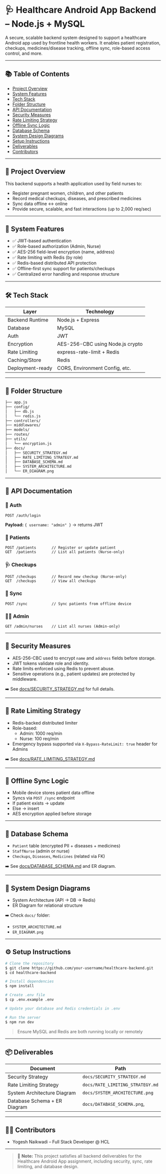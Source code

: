 # 🩺 Healthcare Android App Backend – Node.js + MySQL

A secure, scalable backend system designed to support a healthcare Android app used by frontline health workers. It enables patient registration, checkups, medicines/disease tracking, offline sync, role-based access control, and more.

---

## 📚 Table of Contents

- [Project Overview](#project-overview)
- [System Features](#system-features)
- [Tech Stack](#tech-stack)
- [Folder Structure](#folder-structure)
- [API Documentation](#api-documentation)
- [Security Measures](#security-measures)
- [Rate Limiting Strategy](#rate-limiting-strategy)
- [Offline Sync Logic](#offline-sync-logic)
- [Database Schema](#database-schema)
- [System Design Diagrams](#system-design-diagrams)
- [Setup Instructions](#setup-instructions)
- [Deliverables](#deliverables)
- [Contributors](#contributors)

---

## 🧩 Project Overview

This backend supports a health application used by field nurses to:

- Register pregnant women, children, and other patients
- Record medical checkups, diseases, and prescribed medicines
- Sync data offline ↔ online
- Provide secure, scalable, and fast interactions (up to 2,000 req/sec)

---

## 🚀 System Features

- ✅ JWT-based authentication
- ✅ Role-based authorization (Admin, Nurse)
- ✅ AES-256 field-level encryption (name, address)
- ✅ Rate limiting with Redis (by role)
- ✅ Redis-based distributed API protection
- ✅ Offline-first sync support for patients/checkups
- ✅ Centralized error handling and response structure

---

## 🛠 Tech Stack

| Layer            | Technology                       |
| ---------------- | -------------------------------- |
| Backend Runtime  | Node.js + Express                |
| Database         | MySQL                            |
| Auth             | JWT                              |
| Encryption       | AES-256-CBC using Node.js crypto |
| Rate Limiting    | express-rate-limit + Redis       |
| Caching/Store    | Redis                            |
| Deployment-ready | CORS, Environment Config, etc.   |

---

## 📂 Folder Structure

```bash
├── app.js
├── config/
│   ├── db.js
│   └── redis.js
├── controllers/
├── middlewares/
├── models/
├── routes/
├── utils/
│   └── encryption.js
├── docs/
│   ├── SECURITY_STRATEGY.md
│   ├── RATE_LIMITING_STRATEGY.md
│   ├── DATABASE_SCHEMA.md
│   ├── SYSTEM_ARCHITECTURE.md
│   └── ER_DIAGRAM.png
```

---

## 📡 API Documentation

### 🔐 Auth

```http
POST /auth/login
```

**Payload:** `{ username: "admin" }` → returns JWT

### 👤 Patients

```http
POST /patients       // Register or update patient
GET  /patients       // List all patients (Nurse-only)
```

### 🩺 Checkups

```http
POST /checkups       // Record new checkup (Nurse-only)
GET  /checkups       // View all checkups
```

### 🔁 Sync

```http
POST /sync           // Sync patients from offline device
```

### 🧑‍⚕️ Admin

```http
GET /admin/nurses    // List all nurses (Admin-only)
```

---

## 🔐 Security Measures

- AES-256-CBC used to encrypt `name` and `address` fields before storage.
- JWT tokens validate role and identity.
- Rate limits enforced using Redis to prevent abuse.
- Sensitive operations (e.g., patient updates) are protected by middleware.

➡️ See [docs/SECURITY_STRATEGY.md](./docs/SECURITY_STRATEGY.md) for full details.

---

## 🚦 Rate Limiting Strategy

- Redis-backed distributed limiter
- Role-based:
  - Admin: 1000 req/min
  - Nurse: 100 req/min
- Emergency bypass supported via `X-Bypass-RateLimit: true` header for Admins

➡️ See [docs/RATE_LIMITING_STRATEGY.md](./docs/RATE_LIMITING_STRATEGY.md)

---

## 🔁 Offline Sync Logic

- Mobile device stores patient data offline
- Syncs via `POST /sync` endpoint
- If patient exists → update
- Else → insert
- AES encryption applied before storage

---

## 🧮 Database Schema

- `Patient` table (encrypted PII + diseases + medicines)
- `StaffNurse` (admin or nurse)
- `Checkups`, `Diseases`, `Medicines` (related via FK)

➡️ See [docs/DATABASE_SCHEMA.md](./docs/DATABASE_SCHEMA.md) and ER diagram.

---

## 🧭 System Design Diagrams

- System Architecture (API → DB → Redis)
- ER Diagram for relational structure

➡️ Check `docs/` folder:

- `SYSTEM_ARCHITECTURE.md`
- `ER_DIAGRAM.png`

---

## ⚙️ Setup Instructions

```bash
# Clone the repository
$ git clone https://github.com/your-username/healthcare-backend.git
$ cd healthcare-backend

# Install dependencies
$ npm install

# Create .env file
$ cp .env.example .env

# Update your database and Redis credentials in .env

# Run the server
$ npm run dev
```

> Ensure MySQL and Redis are both running locally or remotely

---

## 📦 Deliverables

| Document                     | Path                             |
| ---------------------------- | -------------------------------- |
| Security Strategy            | `docs/SECURITY_STRATEGY.md`      |
| Rate Limiting Strategy       | `docs/RATE_LIMITING_STRATEGY.md` |
| System Architecture Diagram  | `docs/SYSTEM_ARCHITECTURE.png`   |
| Database Schema + ER Diagram | `docs/DATABASE_SCHEMA.png`,      |

---

## 👨‍💻 Contributors

- Yogesh Naikwadi – Full Stack Developer @ HCL

---

> 📌 **Note:** This project satisfies all backend deliverables for the Healthcare Android App assignment, including security, sync, rate limiting, and database design.
